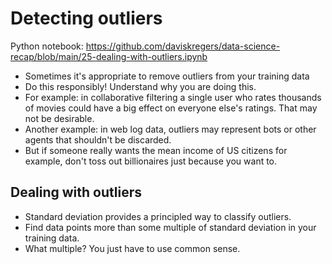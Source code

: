 # Detecting outliers

Python notebook: https://github.com/daviskregers/data-science-recap/blob/main/25-dealing-with-outliers.ipynb

- Sometimes it's appropriate to remove outliers from your training data
- Do this responsibly! Understand why you are doing this.
- For example: in collaborative filtering a single user who rates thousands of movies could have a big effect on everyone else's ratings. That may not be desirable.
- Another example: in web log data, outliers may represent bots or other agents that shouldn't be discarded.
- But if someone really wants the mean income of US citizens for example, don't toss out billionaires just because you want to.

## Dealing with outliers

- Standard deviation provides a principled way to classify outliers.
- Find data points more than some multiple of standard deviation in your training data.
- What multiple? You just have to use common sense.
